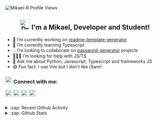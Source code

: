 <p align="left"><img src="https://komarev.com/ghpvc/?username=Mikael-R&label=Profile Views&color=blue&style=flat-square" alt="Mikael-R Profile Views" /> </p>

<h2 align="center">
  <img src="https://media.giphy.com/media/mGcNjsfWAjY5AEZNw6/giphy.gif" width="32px" alt="Drawing Cat Gif">
  I'm a Mikael, Developer and Student!
</h2>

- 🔭 I’m currently working on [readme-template-generator](https://github.com/Mikael-R/readme-template-generator)
- 🌱 I’m currently learning Typescript
- 💡 I’m looking to collaborate on [password-generator](https://github.com/password-generator) projects
- 👨🏻‍💻 I’m looking for help with JS/TS
- 💬 Ask me about Python, Javascript, Typescript and frameworks JS
- 😄 Fun fact: I use Vim but I don't like i3wm!

<h3>
  <img src="https://emojis.slackmojis.com/emojis/images/1588315024/8823/hyperkitty.gif?1588315024" width="22px" alt="Drawing Cat Gif" /> 
  Connect with me:
</h3>

<p>
  <a href="https://twitter.com/mikaelr16">
    <img align="left" alt="Mikael-R Twitter" width="22px" src="https://cdn.jsdelivr.net/npm/simple-icons@v3/icons/twitter.svg" />
  </a>
  <a href="https://linkedin.com/in/mikael-rolim-522aa21b1">
    <img align="left" alt="Mikael-R Linkdein" width="22px" src="https://cdn.jsdelivr.net/npm/simple-icons@v3/icons/linkedin.svg" />
  </a>
  <a href="https://github.com/Mikael-R">
    <img align="left" alt="Mikael-R Github" width="22px" src="https://cdn.jsdelivr.net/npm/simple-icons@v3/icons/github.svg" />
  </a>
  <a href="https://instagram.com/mikaelr404/">
    <img align="left" alt="Mikael-R Instagram" width="22px" src="https://cdn.jsdelivr.net/npm/simple-icons@v3/icons/instagram.svg" />
  </a>
</p>

<br /><br />

<details>
  <summary>:zap: Recent Github Activity</summary>
  
<!--START_SECTION:activity-->
1. 💪 Opened PR [#19](https://github.com/password-generator/password-generator-package/pull/19) in [password-generator/password-generator-package](https://github.com/password-generator/password-generator-package)
2. 💪 Opened PR [#34](https://github.com/password-generator/password-generator-web/pull/34) in [password-generator/password-generator-web](https://github.com/password-generator/password-generator-web)
3. 💪 Opened PR [#33](https://github.com/password-generator/password-generator-web/pull/33) in [password-generator/password-generator-web](https://github.com/password-generator/password-generator-web)
4. 🎉 Merged PR [#3](https://github.com/password-generator/password-check-strength/pull/3) in [password-generator/password-check-strength](https://github.com/password-generator/password-check-strength)
5. 🗣 Commented on [#3](https://github.com/password-generator/password-check-strength/issues/3) in [password-generator/password-check-strength](https://github.com/password-generator/password-check-strength)
<!--END_SECTION:activity-->
</details>

<details>
  <summary>:zap: Github Stats</summary>

  <a href="https://github.com/Mikael-R">
    <img align="center" src="https://github-readme-stats.vercel.app/api?username=Mikael-R&show_icons=true&theme=white&line_height=27" alt="Mikael-R github stats"/>
  </a>

  <a>
    <img align="center" src="https://github-readme-stats.vercel.app/api/top-langs/?username=Mikael-R&layout=compact&theme=white" alt="Mikael-R most used languages" />
  </a>
</details>
